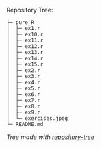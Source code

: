 Repository Tree:

```
├─ pure_R
│  ├─ ex1.r
│  ├─ ex10.r
│  ├─ ex11.r
│  ├─ ex12.r
│  ├─ ex13.r
│  ├─ ex14.r
│  ├─ ex15.r
│  ├─ ex2.r
│  ├─ ex3.r
│  ├─ ex4.r
│  ├─ ex5.r
│  ├─ ex6.r
│  ├─ ex7.r
│  ├─ ex8.r
│  ├─ ex9.r
│  └─ exercises.jpeg
└─ README.md
```

_Tree made with [repository-tree](https://github.com/xiaoluoboding/repository-tree)_
